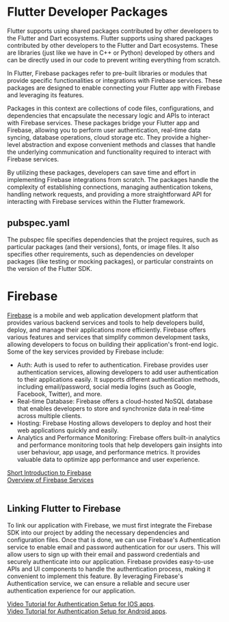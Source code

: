 <h1>Flutter Developer Packages</h1>
Flutter supports using shared packages contributed by other developers to the Flutter and Dart ecosystems. Flutter supports using shared packages contributed by other developers to the Flutter and Dart ecosystems. These are libraries (just like we have in C++ or Python) developed by others and can be directly used in our code to prevent writing everything from scratch. 

In Flutter, Firebase packages refer to pre-built libraries or modules that provide specific functionalities or integrations with Firebase services. These packages are designed to enable connecting your Flutter app with Firebase and leveraging its features.

Packages in this context are collections of code files, configurations, and dependencies that encapsulate the necessary logic and APIs to interact with Firebase services. 
These packages bridge your Flutter app and Firebase, allowing you to perform user authentication, real-time data syncing, database operations, cloud storage etc. They provide a higher-level abstraction and expose convenient methods and classes that handle the underlying communication and functionality required to interact with Firebase services.

By utilizing these packages, developers can save time and effort in implementing Firebase integrations from scratch. The packages handle the complexity of establishing connections, managing authentication tokens, handling network requests, and providing a more straightforward API for interacting with Firebase services within the Flutter framework.
<br>

<h2>pubspec.yaml</h2>
The pubspec file specifies dependencies that the project requires, such as particular packages (and their versions), fonts, or image files. It also specifies other requirements, such as dependencies on developer packages (like testing or mocking packages), or particular constraints on the version of the Flutter SDK.
<h1>Firebase</h1>

[Firebase](https://firebase.google.com/) is a mobile and web application development platform that provides various backend services and tools to help developers build, deploy, and manage their applications more efficiently.
Firebase offers various features and services that simplify common development tasks, allowing developers to focus on building their application's front-end logic. Some of the key services provided by Firebase include:
<ul>
  <li>Auth: Auth is used to refer to authentication. Firebase provides user authentication services, allowing developers to add user authentication to their applications easily. It supports different authentication methods, including email/password, social media logins (such as Google, Facebook, Twitter), and more. 
  </li>
  <li>Real-time Database: Firebase offers a cloud-hosted NoSQL database that enables developers to store and synchronize data in real-time across multiple clients.
  </li>
  <li>
    Hosting: Firebase Hosting allows developers to deploy and host their web applications quickly and easily. 
  </li>
  <li>
    Analytics and Performance Monitoring: Firebase offers built-in analytics and performance monitoring tools that help developers gain insights into user behaviour, app usage, and performance metrics. It provides valuable data to optimize app performance and user experience.
  </li>
</ul>

[Short Introduction to Firebase](https://youtu.be/8sGY55yxicA) <br>
[Overview of Firebase Services](https://youtu.be/vFxk_KJCqgk)
<br>
<br>
<h2>Linking Flutter to Firebase</h2>

To link our application with Firebase, we must first integrate the Firebase SDK into our project by adding the necessary dependencies and configuration files. Once that is done, we can use Firebase's Authentication service to enable email and password authentication for our users. This will allow users to sign up with their email and password credentials and securely authenticate into our application. Firebase provides easy-to-use APIs and UI components to handle the authentication process, making it convenient to implement this feature. By leveraging Firebase's Authentication service, we can ensure a reliable and secure user authentication experience for our application.

[Video Tutorial for Authentication Setup for IOS apps](https://youtu.be/rWamixHIKmQ).<br>
[Video Tutorial for Authentication Setup for Android apps](https://youtu.be/__pouzxxkXw).
<br>
<br>
